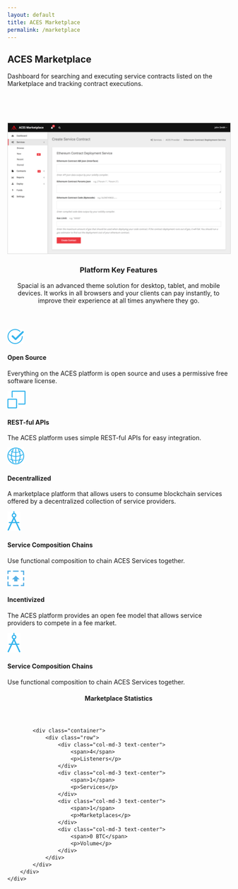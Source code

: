 ```yaml
---
layout: default
title: ACES Marketplace
permalink: /marketplace
---
```


<div class="spacial-features customFadeInUp" data-scroll="">
    <section class="container">
        <div class="row">
            <div class="col-12">
                <div class="header">
                    <h2>ACES Marketplace</h2>
                    <p>
                        Dashboard for searching and executing service contracts listed on the Marketplace
                        and tracking contract executions.
                    </p>
                </div>
            </div>
        </div>
    </section>
</div>

<div class="customFadeInUp" data-scroll="" style="margin: 80px auto 0; max-width: 1400px;">
        <img src="assets/images/aces-marketplace-contract-form.png" class="img-fluid" style="border: 1px solid #ddd">
</div>



<div class="index-features" data-scroll>
    <div class="container">
        <header>
            <h3>Platform Key Features</h3>
            <p>
                Spacial is an advanced theme solution for desktop, tablet, and mobile devices. It works in all browsers and your clients can pay instantly, to improve their experience at all times anywhere they go.
            </p>
        </header>
        <section class="features">
            <div class="row">
                <div class="col-md-6 feature">
                    <img src="images/icons/features-icon-ok.png" class="icon" />
                    <section>
                        <h4>
                            Open Source
                        </h4>
                        <p>
                            Everything on the ACES platform is open source and uses a permissive free software license.
                        </p>
                    </section>
                </div>
                <div class="col-md-6 feature">
                    <img src="images/icons/features-icon-canvas.png" class="icon" />
                    <section>
                        <h4>
                            REST-ful APIs
                        </h4>
                        <p>
                            The ACES platform uses simple REST-ful APIs for easy integration.
                        </p>
                    </section>
                </div>
            </div>
            <div class="row">
                <div class="col-md-6 feature">
                    <img src="images/icons/features-icon-world.png" class="icon" />
                    <section>
                        <h4>
                            Decentrallized
                        </h4>
                        <p>
                            A marketplace platform that allows users to consume blockchain services offered by a 
                            decentralized collection of service providers. 
                        </p>
                    </section>
                </div>
                <div class="col-md-6 feature">
                    <img src="images/icons/features-icon-compass.png" class="icon" />
                    <section>
                        <h4>
                            Service Composition Chains
                        </h4>
                        <p>
                            Use functional composition to chain ACES Services together.
                        </p>
                    </section>
                </div>
            </div>
            <div class="row">
                <div class="col-md-6 feature">
                    <img src="images/icons/features-icon-upload.png" class="icon" />
                    <section>
                        <h4>
                            Incentivized
                        </h4>
                        <p>
                            The ACES platform provides an open fee model that allows service providers
                            to compete in a fee market.
                        </p>
                    </section>
                </div>
                <div class="col-md-6 feature">
                    <img src="images/icons/features-icon-compass.png" class="icon" />
                    <section>
                        <h4>
                            Service Composition Chains
                        </h4>
                        <p>
                            Use functional composition to chain ACES Services together.
                        </p>
                    </section>
                </div>
            </div>
        </section>
    </div>
</div>


<div class="index-clients">
    <div class="container">
        <header>
            <h4>Marketplace Statistics</h4>
        </header>
        <div class="about-2-stats">

            <div class="container">
                <div class="row">
                    <div class="col-md-3 text-center">
                        <span>4</span>
                        <p>Listeners</p>
                    </div>
                    <div class="col-md-3 text-center">
                        <span>1</span>
                        <p>Services</p>
                    </div>
                    <div class="col-md-3 text-center">
                        <span>1</span>
                        <p>Marketplaces</p>
                    </div>
                    <div class="col-md-3 text-center">
                        <span>0 BTC</span>
                        <p>Volume</p>
                    </div>
                </div>
            </div>
        </div>
    </div>
</div>
